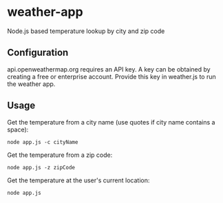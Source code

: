# weather-app
Node.js based temperature lookup by city and zip code

## Configuration
api.openweathermap.org requires an API key. A key can be obtained by creating a free or enterprise account. Provide this key in weather.js to run the weather app.

## Usage
Get the temperature from a city name (use quotes if city name contains a space):
```
node app.js -c cityName
```
Get the temperature from a zip code:
```
node app.js -z zipCode
```
Get the temperature at the user's current location:
```
node app.js
```
